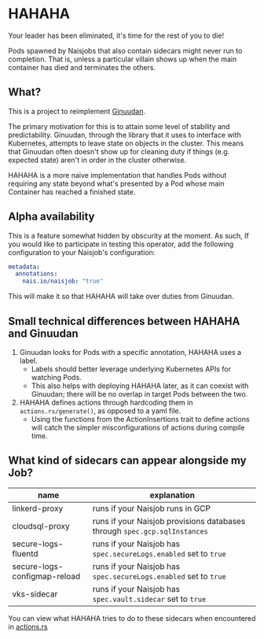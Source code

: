 # HAHAHA

Your leader has been eliminated, it's time for the rest of you to die!

Pods spawned by Naisjobs that also contain sidecars might never run to completion.
That is, unless a particular villain shows up when the main container has died and terminates the others.

## What?

This is a project to reimplement [Ginuudan](https://github.com/nais/ginuudan).

The primary motivation for this is to attain some level of stability and predictability.
Ginuudan, through the library that it uses to interface with Kubernetes, attempts to leave state on objects in the cluster.
This means that Ginuudan often doesn't show up for cleaning duty if things (e.g. expected state) aren't in order in the cluster otherwise.

HAHAHA is a more naive implementation that handles Pods without requiring any state beyond what's presented by a Pod whose main Container has reached a finished state.

## Alpha availability

This is a feature somewhat hidden by obscurity at the moment.
As such, 
If you would like to participate in testing this operator, add the following configuration to your Naisjob's configuration:

```yaml
metadata:
  annotations:
    nais.io/naisjob: "true"
```

This will make it so that HAHAHA will take over duties from Ginuudan.


## Small technical differences between HAHAHA and Ginuudan

1. Ginuudan looks for Pods with a specific annotation, HAHAHA uses a label.
    * Labels should better leverage underlying Kubernetes APIs for watching Pods.
    * This also helps with deploying HAHAHA later, as it can coexist with Ginuudan; there will be no overlap in target Pods between the two.
2. HAHAHA defines actions through hardcoding them in `actions.rs/generate()`, as opposed to a yaml file.
    * Using the functions from the ActionInsertions trait to define actions will catch the simpler misconfigurations of actions during compile time.


## What kind of sidecars can appear alongside my Job?

| name | explanation |
|------|-------------|
| linkerd-proxy | runs if your Naisjob runs in GCP | 
| cloudsql-proxy | runs if your Naisjob provisions databases through `spec.gcp.sqlInstances` |
| secure-logs-fluentd | runs if your Naisjob has `spec.secureLogs.enabled` set to `true` |
| secure-logs-configmap-reload | runs if your Naisjob has `spec.secureLogs.enabled` set to `true` |
| vks-sidecar | runs if your Naisjob has `spec.vault.sidecar` set to `true` |

You can view what HAHAHA tries to do to these sidecars when encountered in [actions.rs](https://github.com/nais/hahaha/blob/main/src/actions.rs#L9-L13)
